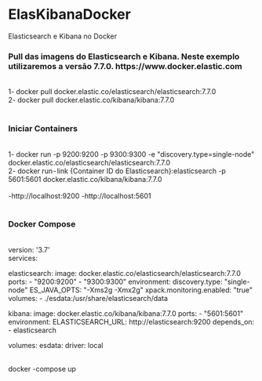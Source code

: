 # ElasKibanaDocker
Elasticsearch e Kibana no Docker

<h3>Pull das imagens do Elasticsearch e Kibana. Neste exemplo utilizaremos a versão 7.7.0. https://www.docker.elastic.com</h3>
<br>
1- docker pull docker.elastic.co/elasticsearch/elasticsearch:7.7.0
<br>
2- docker pull docker.elastic.co/kibana/kibana:7.7.0
<br>
<br>
<h3>Iniciar Containers</h3>
<br>
1- docker run -p 9200:9200 -p 9300:9300 -e "discovery.type=single-node" docker.elastic.co/elasticsearch/elasticsearch:7.7.0
<br>
2- docker run - link {Container ID do Elasticsearch}:elasticsearch -p 5601:5601 docker.elastic.co/kibana/kibana:7.7.0
<br>
<br>
-http://localhost:9200
-http://localhost:5601
<br>
<br>
<h3>Docker Compose</h3>
<br>
version: '3.7'
<br>
services:

elasticsearch:
    image: docker.elastic.co/elasticsearch/elasticsearch:7.7.0
    ports:
      - "9200:9200"
      - "9300:9300"
    environment:
      discovery.type: "single-node"
      ES_JAVA_OPTS: "-Xms2g -Xmx2g"
      xpack.monitoring.enabled: "true"
    volumes:
      - ./esdata:/usr/share/elasticsearch/data
      
  kibana:
    image: docker.elastic.co/kibana/kibana:7.7.0
    ports:
      - "5601:5601"
    environment:
      ELASTICSEARCH_URL: http://elasticsearch:9200
    depends_on:
      - elasticsearch
      
volumes:
  esdata:
    driver: local

<br> 
docker -compose up
